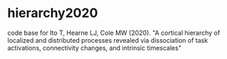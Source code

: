 # hierarchy2020
code base for Ito T, Hearne LJ, Cole MW (2020). "A cortical hierarchy of localized and distributed processes revealed via dissociation of task activations, connectivity changes, and intrinsic timescales"
